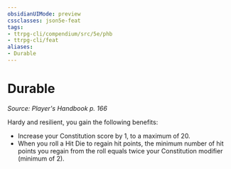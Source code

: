```yaml
---
obsidianUIMode: preview
cssclasses: json5e-feat
tags:
- ttrpg-cli/compendium/src/5e/phb
- ttrpg-cli/feat
aliases:
- Durable
---
```

# Durable
*Source: Player's Handbook p. 166*  

Hardy and resilient, you gain the following benefits:

- Increase your Constitution score by 1, to a maximum of 20.  
- When you roll a Hit Die to regain hit points, the minimum number of hit points you regain from the roll equals twice your Constitution modifier (minimum of 2).